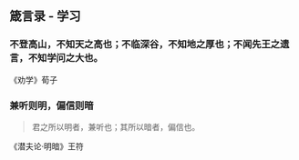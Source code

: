 ## 箴言录 - 学习

### 不登高山，不知天之高也；不临深谷，不知地之厚也；不闻先王之遗言，不知学问之大也。

《劝学》荀子

### 兼听则明，偏信则暗

> 君之所以明者，兼听也；其所以暗者，偏信也。

《潜夫论·明暗》王符
